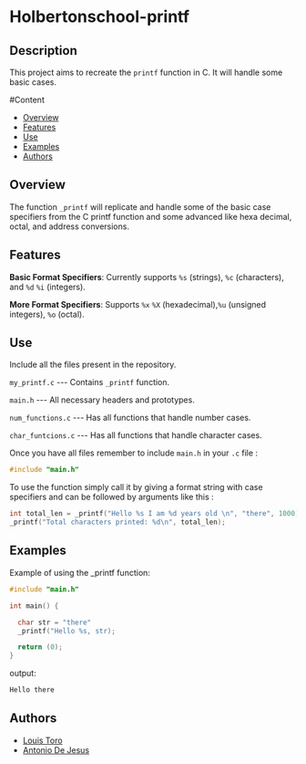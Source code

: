 # Holbertonschool-printf

## Description
This project aims to recreate the `printf` function in C.
It will handle some basic cases.


#Content
- [Overview](#overview)
- [Features](#features)
- [Use](#use)
- [Examples](#examples)
- [Authors](authors)


## Overview
The function `_printf` will replicate and handle some of the basic case specifiers from the C printf function and some advanced like hexa decimal, octal, and address conversions.

## Features
**Basic Format Specifiers**: Currently supports `%s` (strings), `%c` (characters), and `%d` `%i` (integers).


**More Format Specifiers**: Supports `%x` `%X` (hexadecimal),`%u` (unsigned integers), `%o` (octal).

## Use
Include all the files present in the repository. 

``my_printf.c`` --- Contains `_printf` function.

``main.h`` --- All necessary headers and prototypes.

`num_functions.c` --- Has all functions that handle number cases.

`char_funtcions.c` --- Has all functions that handle character cases.


Once you have all files remember to include `main.h` in your `.c` file :

```c
#include "main.h"

```
To use the function simply call it by giving a format string with case specifiers and can be followed by arguments like this :

```c
int total_len = _printf("Hello %s I am %d years old \n", "there", 1000);
_printf("Total characters printed: %d\n", total_len);
```
## Examples

Example of using the _printf function:

```C
#include "main.h"

int main() {

  char str = "there"
  _printf("Hello %s, str);

  return (0);
}
```
output:

```c
Hello there
```
## Authors

- [Louis Toro](https://github.com/Ltoro9)
- [Antonio De Jesus](https://github.com/Antoniofdjs)
